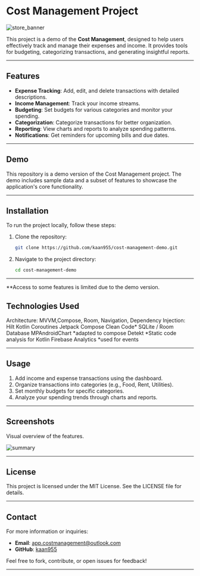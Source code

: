 # Cost Management Project

![store_banner](https://github.com/user-attachments/assets/db1cb9ef-f92c-4a2f-8cfb-0d3ab1081d3c)


This project is a demo of the **Cost Management**, designed to help users effectively track and manage their expenses and income. It provides tools for budgeting, categorizing transactions, and generating insightful reports.

---

## Features

- **Expense Tracking**: Add, edit, and delete transactions with detailed descriptions.
- **Income Management**: Track your income streams.
- **Budgeting**: Set budgets for various categories and monitor your spending.
- **Categorization**: Categorize transactions for better organization.
- **Reporting**: View charts and reports to analyze spending patterns.
- **Notifications**: Get reminders for upcoming bills and due dates.

---

## Demo

This repository is a demo version of the Cost Management project. The demo includes sample data and a subset of features to showcase the application's core functionality.

---

## Installation

To run the project locally, follow these steps:

1. Clone the repository:
   ```bash
   git clone https://github.com/kaan955/cost-management-demo.git
   ```

2. Navigate to the project directory:
   ```bash
   cd cost-management-demo
 ---

**Access to some features is limited due to the demo version.

## Technologies Used
Architecture: MVVM,Compose, Room, Navigation,
Dependency Injection: Hilt
Kotlin Coroutines
Jetpack Compose
Clean Code*
SQLite / Room Database
MPAndroidChart *adapted to compose
Detekt *Static code analysis for Kotlin
Firebase Analytics *used for events

---

## Usage

1. Add income and expense transactions using the dashboard.
2. Organize transactions into categories (e.g., Food, Rent, Utilities).
3. Set monthly budgets for specific categories.
4. Analyze your spending trends through charts and reports.

---

## Screenshots

Visual overview of the features.

![summary](https://github.com/user-attachments/assets/e7b821ff-7ce1-4462-83d1-56ebfce5f1a6)

---

## License

This project is licensed under the MIT License. See the LICENSE file for details.

---

## Contact

For more information or inquiries:        
- **Email**: app.costmanagement@outlook.com
- **GitHub**: [kaan955](https://github.com/kaan955)

Feel free to fork, contribute, or open issues for feedback!

---
